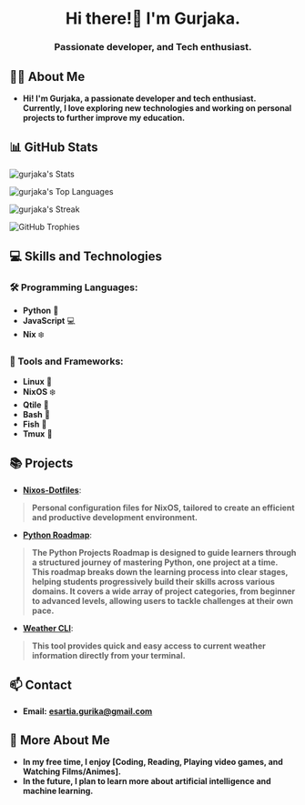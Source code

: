 <h1 align="center">Hi there!👋 I'm Gurjaka.</h1>
<h3 align="center">Passionate developer, and Tech enthusiast.</h3>

## 👨‍💻 About Me
- **Hi! I'm Gurjaka, a passionate developer and tech enthusiast. Currently, I love exploring new technologies and working on personal projects to further improve my education.**

## 📊 GitHub Stats
![gurjaka's Stats](https://github-readme-stats.vercel.app/api?username=gurjaka&theme=nord&show_icons=true&hide_border=false&count_private=true)

![gurjaka's Top Languages](https://github-readme-stats.vercel.app/api/top-langs/?username=gurjaka&theme=nord&show_icons=true&hide_border=false&layout=compact)

![gurjaka's Streak](https://github-readme-streak-stats.herokuapp.com/?user=gurjaka&theme=nord&hide_border=false)

![GitHub Trophies](https://github-profile-trophy.vercel.app/?username=Gurjaka&theme=nord)

## 💻 Skills and Technologies

### 🛠️ Programming Languages:
- **Python** :snake:
- **JavaScript** :computer:
- **Nix** :snowflake:

### 🔧 Tools and Frameworks:
- **Linux** :penguin:
- **NixOS** :snowflake:
- **Qtile** :snake:
- **Bash** :shell:
- **Fish** :shell:
- **Tmux** :hammer: 

## 📚 Projects
- [**Nixos-Dotfiles**](https://github.com/Gurjaka/Dotfiles): 
>**Personal configuration files for NixOS, tailored to create an efficient and productive development environment.**
- [**Python Roadmap**](https://github.com/Gurjaka/Python-Projects-Roadmap):
>**The Python Projects Roadmap is designed to guide learners through a structured journey of mastering Python, one project at a time. This roadmap breaks down the learning process into clear stages, helping students progressively build their skills across various domains. It covers a wide array of project categories, from beginner to advanced levels, allowing users to tackle challenges at their own pace.**
- [**Weather CLI**](https://github.com/Gurjaka/Weather-Cli): 
>**This tool provides quick and easy access to current weather information directly from your terminal.**

## 📫 Contact
- **Email:** [**esartia.gurika@gmail.com**](mailto:esartia.gurika@gmail.com)

## 📝 More About Me
- **In my free time, I enjoy [Coding, Reading, Playing video games, and Watching Films/Animes].**
- **In the future, I plan to learn more about artificial intelligence and machine learning.**
